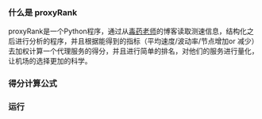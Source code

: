 ### 什么是 proxyRank
proxyRank是一个Python程序，通过从[毒药老师](https://www.duyaoss.com/)的博客读取测速信息，结构化之后进行分析的程序，并且根据能得到的指标（平均速度/波动率/节点增加or 减少）去加权计算一个代理服务的得分，并且进行简单的排名，对他们的服务进行量化，让机场的选择更加的科学。

### 得分计算公式


### 运行

